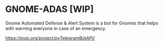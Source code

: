 # GNOME-ADAS [WIP]

Gnome Automated Defense & Alert System is a bot for Gnomes that
helps with warning everyone in case of an emergency.

https://pypi.org/project/pyTelegramBotAPI/
